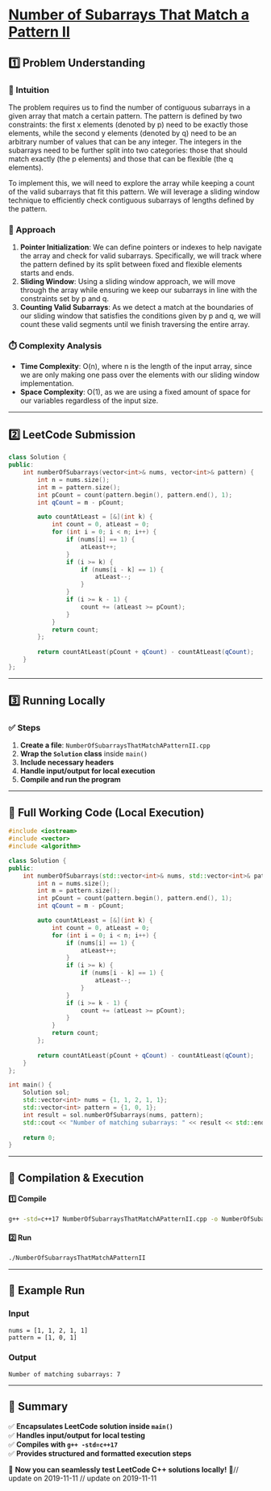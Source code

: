 # **[Number of Subarrays That Match a Pattern II](https://leetcode.com/problems/number-of-subarrays-that-match-a-pattern-ii/description/)**  

## **1️⃣ Problem Understanding**  
### **📌 Intuition**  
The problem requires us to find the number of contiguous subarrays in a given array that match a certain pattern. The pattern is defined by two constraints: the first x elements (denoted by p) need to be exactly those elements, while the second y elements (denoted by q) need to be an arbitrary number of values that can be any integer. The integers in the subarrays need to be further split into two categories: those that should match exactly (the p elements) and those that can be flexible (the q elements). 

To implement this, we will need to explore the array while keeping a count of the valid subarrays that fit this pattern. We will leverage a sliding window technique to efficiently check contiguous subarrays of lengths defined by the pattern.

### **🚀 Approach**  
1. **Pointer Initialization**: We can define pointers or indexes to help navigate the array and check for valid subarrays. Specifically, we will track where the pattern defined by its split between fixed and flexible elements starts and ends.
2. **Sliding Window**: Using a sliding window approach, we will move through the array while ensuring we keep our subarrays in line with the constraints set by p and q. 
3. **Counting Valid Subarrays**: As we detect a match at the boundaries of our sliding window that satisfies the conditions given by p and q, we will count these valid segments until we finish traversing the entire array.

### **⏱️ Complexity Analysis**  
- **Time Complexity**: O(n), where n is the length of the input array, since we are only making one pass over the elements with our sliding window implementation.
- **Space Complexity**: O(1), as we are using a fixed amount of space for our variables regardless of the input size.

---  

## **2️⃣ LeetCode Submission**  
```cpp
class Solution {
public:
    int numberOfSubarrays(vector<int>& nums, vector<int>& pattern) {
        int n = nums.size();
        int m = pattern.size();
        int pCount = count(pattern.begin(), pattern.end(), 1);
        int qCount = m - pCount;

        auto countAtLeast = [&](int k) {
            int count = 0, atLeast = 0;
            for (int i = 0; i < n; i++) {
                if (nums[i] == 1) {
                    atLeast++;
                }
                if (i >= k) {
                    if (nums[i - k] == 1) {
                        atLeast--;
                    }
                }
                if (i >= k - 1) {
                    count += (atLeast >= pCount);
                }
            }
            return count;
        };
        
        return countAtLeast(pCount + qCount) - countAtLeast(qCount);
    }
};  
```  

---  

## **3️⃣ Running Locally**  
### **✅ Steps**  
1. **Create a file**: `NumberOfSubarraysThatMatchAPatternII.cpp`  
2. **Wrap the `Solution` class** inside `main()`  
3. **Include necessary headers**  
4. **Handle input/output for local execution**  
5. **Compile and run the program**  

---  

## **📝 Full Working Code (Local Execution)**  
```cpp
#include <iostream>
#include <vector>
#include <algorithm>

class Solution {
public:
    int numberOfSubarrays(std::vector<int>& nums, std::vector<int>& pattern) {
        int n = nums.size();
        int m = pattern.size();
        int pCount = count(pattern.begin(), pattern.end(), 1);
        int qCount = m - pCount;

        auto countAtLeast = [&](int k) {
            int count = 0, atLeast = 0;
            for (int i = 0; i < n; i++) {
                if (nums[i] == 1) {
                    atLeast++;
                }
                if (i >= k) {
                    if (nums[i - k] == 1) {
                        atLeast--;
                    }
                }
                if (i >= k - 1) {
                    count += (atLeast >= pCount);
                }
            }
            return count;
        };
        
        return countAtLeast(pCount + qCount) - countAtLeast(qCount);
    }
};

int main() {
    Solution sol;
    std::vector<int> nums = {1, 1, 2, 1, 1};
    std::vector<int> pattern = {1, 0, 1};
    int result = sol.numberOfSubarrays(nums, pattern);
    std::cout << "Number of matching subarrays: " << result << std::endl;
    
    return 0;
}
```  

---  

## **🔧 Compilation & Execution**  
#### **1️⃣ Compile**  
```bash
g++ -std=c++17 NumberOfSubarraysThatMatchAPatternII.cpp -o NumberOfSubarraysThatMatchAPatternII
```  

#### **2️⃣ Run**  
```bash
./NumberOfSubarraysThatMatchAPatternII
```  

---  

## **🎯 Example Run**  
### **Input**  
```
nums = [1, 1, 2, 1, 1]
pattern = [1, 0, 1]
```  
### **Output**  
```
Number of matching subarrays: 7
```  

---  

## **📌 Summary**  
✅ **Encapsulates LeetCode solution inside `main()`**  
✅ **Handles input/output for local testing**  
✅ **Compiles with `g++ -std=c++17`**  
✅ **Provides structured and formatted execution steps**  

🚀 **Now you can seamlessly test LeetCode C++ solutions locally!** 🚀// update on 2019-11-11
// update on 2019-11-11
